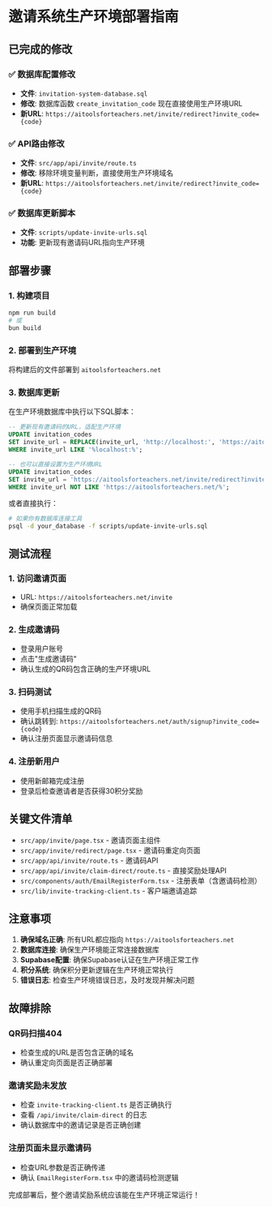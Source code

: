# 邀请系统生产环境部署指南

## 已完成的修改

### ✅ 数据库配置修改
- **文件**: `invitation-system-database.sql`
- **修改**: 数据库函数 `create_invitation_code` 现在直接使用生产环境URL
- **新URL**: `https://aitoolsforteachers.net/invite/redirect?invite_code={code}`

### ✅ API路由修改
- **文件**: `src/app/api/invite/route.ts`
- **修改**: 移除环境变量判断，直接使用生产环境域名
- **新URL**: `https://aitoolsforteachers.net/invite/redirect?invite_code={code}`

### ✅ 数据库更新脚本
- **文件**: `scripts/update-invite-urls.sql`
- **功能**: 更新现有邀请码URL指向生产环境

## 部署步骤

### 1. 构建项目
```bash
npm run build
# 或
bun build
```

### 2. 部署到生产环境
将构建后的文件部署到 `aitoolsforteachers.net`

### 3. 数据库更新
在生产环境数据库中执行以下SQL脚本：

```sql
-- 更新现有邀请码的URL，适配生产环境
UPDATE invitation_codes
SET invite_url = REPLACE(invite_url, 'http://localhost:', 'https://aitoolsforteachers.net')
WHERE invite_url LIKE '%localhost:%';

-- 也可以直接设置为生产环境URL
UPDATE invitation_codes
SET invite_url = 'https://aitoolsforteachers.net/invite/redirect?invite_code=' || code
WHERE invite_url NOT LIKE 'https://aitoolsforteachers.net/%';
```

或者直接执行：
```bash
# 如果你有数据库连接工具
psql -d your_database -f scripts/update-invite-urls.sql
```

## 测试流程

### 1. 访问邀请页面
- URL: `https://aitoolsforteachers.net/invite`
- 确保页面正常加载

### 2. 生成邀请码
- 登录用户账号
- 点击"生成邀请码"
- 确认生成的QR码包含正确的生产环境URL

### 3. 扫码测试
- 使用手机扫描生成的QR码
- 确认跳转到: `https://aitoolsforteachers.net/auth/signup?invite_code={code}`
- 确认注册页面显示邀请码信息

### 4. 注册新用户
- 使用新邮箱完成注册
- 登录后检查邀请者是否获得30积分奖励

## 关键文件清单

- `src/app/invite/page.tsx` - 邀请页面主组件
- `src/app/invite/redirect/page.tsx` - 邀请码重定向页面
- `src/app/api/invite/route.ts` - 邀请码API
- `src/app/api/invite/claim-direct/route.ts` - 直接奖励处理API
- `src/components/auth/EmailRegisterForm.tsx` - 注册表单（含邀请码检测）
- `src/lib/invite-tracking-client.ts` - 客户端邀请追踪

## 注意事项

1. **确保域名正确**: 所有URL都应指向 `https://aitoolsforteachers.net`
2. **数据库连接**: 确保生产环境能正常连接数据库
3. **Supabase配置**: 确保Supabase认证在生产环境正常工作
4. **积分系统**: 确保积分更新逻辑在生产环境正常执行
5. **错误日志**: 检查生产环境错误日志，及时发现并解决问题

## 故障排除

### QR码扫描404
- 检查生成的URL是否包含正确的域名
- 确认重定向页面是否正确部署

### 邀请奖励未发放
- 检查 `invite-tracking-client.ts` 是否正确执行
- 查看 `/api/invite/claim-direct` 的日志
- 确认数据库中的邀请记录是否正确创建

### 注册页面未显示邀请码
- 检查URL参数是否正确传递
- 确认 `EmailRegisterForm.tsx` 中的邀请码检测逻辑

完成部署后，整个邀请奖励系统应该能在生产环境正常运行！